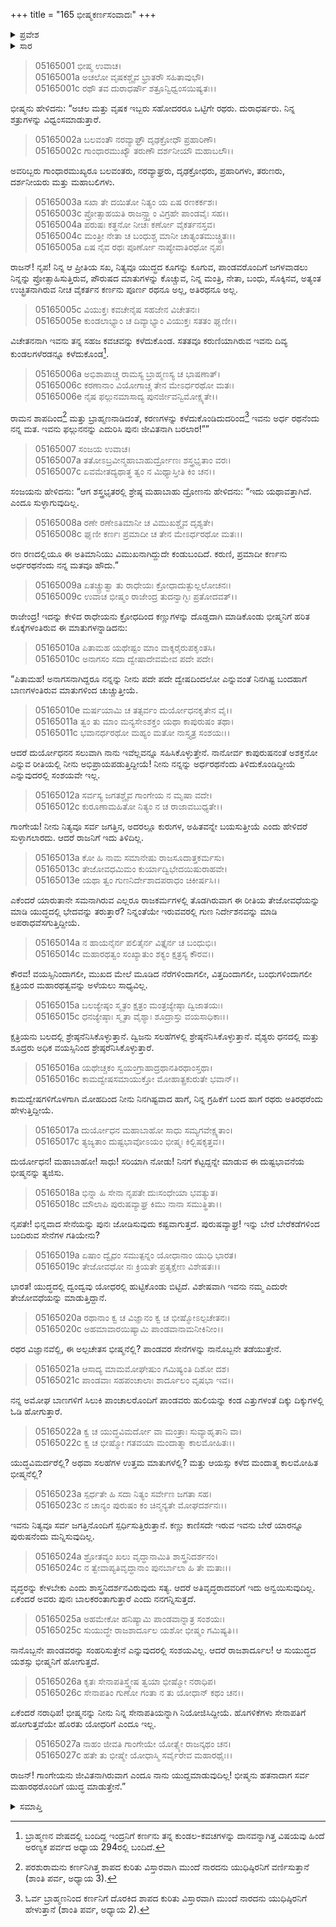 +++
title = "165 ಭೀಷ್ಮಕರ್ಣಸಂವಾದಃ"
+++

<details><summary>ಪ್ರವೇಶ</summary>


।।   ಓಂ ಓಂ ನಮೋ ನಾರಾಯಣಾಯ।।   ಶ್ರೀ ವೇದವ್ಯಾಸಾಯ ನಮಃ ।।

ಶ್ರೀ ಕೃಷ್ಣದ್ವೈಪಾಯನ ವೇದವ್ಯಾಸ ವಿರಚಿತ  

**ಶ್ರೀ ಮಹಾಭಾರತ**

**ಉದ್ಯೋಗ ಪರ್ವ**

**ರಥಾಥಿರಥಸಂಖ್ಯ ಪರ್ವ**

**ಅಧ್ಯಾಯ 165**

</details>

<details><summary>ಸಾರ</summary>

ಗಾಂಧಾರರಾದ ಅಚಲ-ವೃಷಕರು ರಥರೆಂದು ಹೇಳಿ ಕರ್ಣನು ರಥನೂ ಅಲ್ಲ ಅತಿರಥನೂ ಅಲ್ಲವೆಂದು ಭೀಷ್ಮನು ನುಡಿಯಲು ದ್ರೋಣನೂ ಅದಕ್ಕೆ ಸಮ್ಮತಿ ನೀಡಿದುದು (1-8). ಅದನ್ನು ಕೇಳಿದ ಕರ್ಣನು ಭೀಷ್ಮನನ್ನು ಹಳಿದು “ಗಾಂಗೇಯನು ಜೀವಿತನಾಗಿರುವಾಗ ಎಂದೂ ನಾನು ಯುದ್ದಮಾಡುವುದಿಲ್ಲ!” ಎಂದು ನುಡಿದುದು (9-27).


</details>


> 05165001 ಭೀಷ್ಮ ಉವಾಚ।  
05165001a ಅಚಲೋ ವೃಷಕಶ್ಚೈವ ಭ್ರಾತರೌ ಸಹಿತಾವುಭೌ।  
05165001c ರಥೌ ತವ ದುರಾಧರ್ಷೌ ಶತ್ರೂನ್ವಿಧ್ವಂಸಯಿಷ್ಯತಃ।।

ಭೀಷ್ಮನು ಹೇಳಿದನು: “ಅಚಲ ಮತ್ತು ವೃಷಕ ಇಬ್ಬರು ಸಹೋದರರೂ ಒಟ್ಟಿಗೇ ರಥರು. ದುರಾಧರ್ಷರು. ನಿನ್ನ ಶತ್ರುಗಳನ್ನು ವಿಧ್ವಂಸಮಾಡುತ್ತಾರೆ.

> 05165002a ಬಲವಂತೌ ನರವ್ಯಾಘ್ರೌ ದೃಢಕ್ರೋಧೌ ಪ್ರಹಾರಿಣೌ।  
05165002c ಗಾಂಧಾರಮುಖ್ಯೌ ತರುಣೌ ದರ್ಶನೀಯೌ ಮಹಾಬಲೌ।।

ಅವರಿಬ್ಬರು ಗಾಂಧಾರಮುಖ್ಯರೂ ಬಲವಂತರು, ನರವ್ಯಾಘ್ರರು, ದೃಢಕ್ರೋಧರು, ಪ್ರಹಾರಿಗಳು, ತರುಣರು, ದರ್ಶನೀಯರು ಮತ್ತು ಮಹಾಬಲಿಗಳು.

> 05165003a ಸಖಾ ತೇ ದಯಿತೋ ನಿತ್ಯಂ ಯ ಏಷ ರಣಕರ್ಕಶಃ।  
05165003c ಪ್ರೋತ್ಸಾಹಯತಿ ರಾಜನ್ಸ್ತ್ವಾಂ ವಿಗ್ರಹೇ ಪಾಂಡವೈಃ ಸಹ।।  
05165004a ಪರುಷಃ ಕತ್ಥನೋ ನೀಚಃ ಕರ್ಣೋ ವೈಕರ್ತನಸ್ತವ।  
05165004c ಮಂತ್ರೀ ನೇತಾ ಚ ಬಂಧುಶ್ಚ ಮಾನೀ ಚಾತ್ಯಂತಮುಚ್ಚ್ರಿತಃ।।  
05165005a ಏಷ ನೈವ ರಥಃ ಪೂರ್ಣೋ ನಾಪ್ಯೇವಾತಿರಥೋ ನೃಪ।

ರಾಜನ್! ನೃಪ! ನಿನ್ನ ಆ ಪ್ರೀತಿಯ ಸಖ, ನಿತ್ಯವೂ ಯುದ್ಧದ ಕೂಗನ್ನು ಕೂಗುವ, ಪಾಂಡವರೊಂದಿಗೆ ಜಗಳವಾಡಲು ನಿನ್ನನ್ನು ಪ್ರೋತ್ಸಾಹಿಸುತ್ತಿರುವ, ಪೌರುಷದ ಮಾತುಗಳನ್ನು ಕೊಚ್ಚುವ, ನಿನ್ನ ಮಂತ್ರಿ, ನೇತಾ, ಬಂಧು, ಸೊಕ್ಕಿನವ, ಅತ್ಯಂತ ಉಚ್ಛ್ರಿತನಾಗಿರುವ ನೀಚ ವೈಕರ್ತನ ಕರ್ಣನು ಪೂರ್ಣ ರಥನೂ ಅಲ್ಲ, ಅತಿರಥನೂ ಅಲ್ಲ.

> 05165005c ವಿಯುಕ್ತಃ ಕವಚೇನೈಷ ಸಹಜೇನ ವಿಚೇತನಃ।  
05165005e ಕುಂಡಲಾಭ್ಯಾಂ ಚ ದಿವ್ಯಾಭ್ಯಾಂ ವಿಯುಕ್ತಃ ಸತತಂ ಘೃಣೀ।।

ವಿಚೇತನನಾಗಿ ಇವನು ತನ್ನ ಸಹಜ ಕವಚವನ್ನು ಕಳೆದುಕೊಂಡ. ಸತತವೂ ಕರುಣಿಯಾಗಿರುವ ಇವನು ದಿವ್ಯ ಕುಂಡಲಗಳೆರಡನ್ನೂ ಕಳೆದುಕೊಂಡ[^1].

> 05165006a ಅಭಿಶಾಪಾಚ್ಚ ರಾಮಸ್ಯ ಬ್ರಾಹ್ಮಣಸ್ಯ ಚ ಭಾಷಣಾತ್।  
05165006c ಕರಣಾನಾಂ ವಿಯೋಗಾಚ್ಚ ತೇನ ಮೇಽರ್ಧರಥೋ ಮತಃ।   
05165006e ನೈಷ ಫಲ್ಗುನಮಾಸಾದ್ಯ ಪುನರ್ಜೀವನ್ವಿಮೋಕ್ಷ್ಯತೇ।।

ರಾಮನ ಶಾಪದಿಂದ[^2] ಮತ್ತು ಬ್ರಾಹ್ಮಣನಾಡಿದಂತೆ, ಕರಣಗಳನ್ನು ಕಳೆದುಕೊಂಡಿದುದರಿಂದ[^3] ಇವನು ಅರ್ಧ ರಥನೆಂದು ನನ್ನ ಮತ. ಇವನು ಫಲ್ಗುನನನ್ನು ಎದುರಿಸಿ ಪುನಃ ಜೀವಿತನಾಗಿ ಬರಲಾರ!””

> 05165007 ಸಂಜಯ ಉವಾಚ।   
05165007a ತತೋಽಬ್ರವೀನ್ಮಹಾಬಾಹುರ್ದ್ರೋಣಃ ಶಸ್ತ್ರಭೃತಾಂ ವರಃ।  
05165007c ಏವಮೇತದ್ಯಥಾತ್ಥ ತ್ವಂ ನ ಮಿಥ್ಯಾಸ್ತೀತಿ ಕಿಂ ಚನ।।

ಸಂಜಯನು ಹೇಳಿದನು: “ಆಗ ಶಸ್ತ್ರಭೃತರಲ್ಲಿ ಶ್ರೇಷ್ಠ ಮಹಾಬಾಹು ದ್ರೋಣನು ಹೇಳಿದನು: “ಇದು ಯಥಾವತ್ತಾಗಿದೆ. ಎಂದೂ ಸುಳ್ಳಾಗುವುದಿಲ್ಲ.

> 05165008a ರಣೇ ರಣೇಽತಿಮಾನೀ ಚ ವಿಮುಖಶ್ಚೈವ ದೃಶ್ಯತೇ।   
05165008c ಘೃಣೀ ಕರ್ಣಃ ಪ್ರಮಾದೀ ಚ ತೇನ ಮೇಽರ್ಧರಥೋ ಮತಃ।।

ರಣ ರಣದಲ್ಲಿಯೂ ಈ ಅತಿಮಾನಿಯು ವಿಮುಖನಾಗಿದ್ದುದೇ ಕಂಡುಬಂದಿದೆ. ಕರುಣಿ, ಪ್ರಮಾದೀ ಕರ್ಣನು ಅರ್ಧರಥನೆಂದು ನನ್ನ ಮತವೂ ಹೌದು.”

> 05165009a ಏತಚ್ಚ್ರುತ್ವಾ ತು ರಾಧೇಯಃ ಕ್ರೋಧಾದುತ್ಫುಲ್ಲಲೋಚನಃ।  
05165009c ಉವಾಚ ಭೀಷ್ಮಂ ರಾಜೇಂದ್ರ ತುದನ್ವಾಗ್ಭಿಃ ಪ್ರತೋದವತ್।।

ರಾಜೇಂದ್ರ! ಇದನ್ನು ಕೇಳಿದ ರಾಧೇಯನು ಕ್ರೋಧದಿಂದ ಕಣ್ಣುಗಳನ್ನು ದೊಡ್ಡದಾಗಿ ಮಾಡಿಕೊಂಡು ಭೀಷ್ಮನಿಗೆ ಹರಿತ ಕೊಕ್ಕೆಗಳಂತಿರುವ ಈ ಮಾತುಗಳನ್ನಾಡಿದನು:

> 05165010a ಪಿತಾಮಹ ಯಥೇಷ್ಟಂ ಮಾಂ ವಾಕ್ಶರೈರುಪಕೃಂತಸಿ।  
05165010c ಅನಾಗಸಂ ಸದಾ ದ್ವೇಷಾದೇವಮೇವ ಪದೇ ಪದೇ।

“ಪಿತಾಮಹ! ಅನಾಗಸನಾಗಿದ್ದರೂ ನನ್ನನ್ನು ನೀನು ಪದೇ ಪದೇ ದ್ವೇಷದಿಂದಲೋ ಎನ್ನುವಂತೆ ನಿನಗಿಷ್ಟ ಬಂದಹಾಗೆ ಬಾಣಗಳಂತಿರುವ ಮಾತುಗಳಿಂದ ಚುಚ್ಚುತ್ತೀಯೆ.

> 05165010e ಮರ್ಷಯಾಮಿ ಚ ತತ್ಸರ್ವಂ ದುರ್ಯೋಧನಕೃತೇನ ವೈ।।  
05165011a ತ್ವಂ ತು ಮಾಂ ಮನ್ಯಸೇಽಶಕ್ತಂ ಯಥಾ ಕಾಪುರುಷಂ ತಥಾ।  
05165011c ಭವಾನರ್ಧರಥೋ ಮಹ್ಯಂ ಮತೋ ನಾಸ್ತ್ಯತ್ರ ಸಂಶಯಃ।।

ಆದರೆ ದುರ್ಯೋಧನನ ಸಲುವಾಗಿ ನಾನು ಇವೆಲ್ಲವನ್ನೂ ಸಹಿಸಿಕೊಳ್ಳುತ್ತೇನೆ. ನಾನೋರ್ವ ಕಾಪುರುಷನಂತೆ ಅಶಕ್ತನೋ ಎನ್ನುವ ರೀತಿಯಲ್ಲಿ ನೀನು ಅಭಿಪ್ರಾಯಪಡುತ್ತಿದ್ದೀಯೆ! ನೀನು ನನ್ನನ್ನು ಅರ್ಧರಥನೆಂದು ತಿಳಿದುಕೊಂಡಿದ್ದೀಯೆ ಎನ್ನುವುದರಲ್ಲಿ ಸಂಶಯವೇ ಇಲ್ಲ.

> 05165012a ಸರ್ವಸ್ಯ ಜಗತಶ್ಚೈವ ಗಾಂಗೇಯ ನ ಮೃಷಾ ವದೇ।  
05165012c ಕುರೂಣಾಮಹಿತೋ ನಿತ್ಯಂ ನ ಚ ರಾಜಾವಬುಧ್ಯತೇ।।

ಗಾಂಗೇಯ! ನೀನು ನಿತ್ಯವೂ ಸರ್ವ ಜಗತ್ತಿನ, ಅದರಲ್ಲೂ ಕುರುಗಳ, ಅಹಿತವನ್ನೇ ಬಯಸುತ್ತೀಯೆ ಎಂದು ಹೇಳಿದರೆ ಸುಳ್ಳಾಗಲಾರದು. ಆದರೆ ರಾಜನಿಗೆ ಇದು ತಿಳಿದಿಲ್ಲ.

> 05165013a ಕೋ ಹಿ ನಾಮ ಸಮಾನೇಷು ರಾಜಸೂದಾತ್ತಕರ್ಮಸು।  
05165013c ತೇಜೋವಧಮಿಮಂ ಕುರ್ಯಾದ್ವಿಭೇದಯಿಷುರಾಹವೇ।  
05165013e ಯಥಾ ತ್ವಂ ಗುಣನಿರ್ದೇಶಾದಪರಾಧಂ ಚಿಕೀರ್ಷಸಿ।।

ಎಕೆಂದರೆ ಯಾರುತಾನೇ ಸಮನಾಗಿರುವ ಎಲ್ಲರೂ ರಾಜಕರ್ಮಗಳಲ್ಲಿ ತೊಡಗಿರುವಾಗ ಈ ರೀತಿಯ ತೇಜೋವಧೆಯನ್ನು ಮಾಡಿ ಯುದ್ಧದಲ್ಲಿ ಭೇದವನ್ನು ತರುತ್ತಾರೆ? ನಿನ್ನಂತೆಯೇ ಇರುವವರಲ್ಲಿ ಗುಣ ನಿರ್ದೇಶನವನ್ನು ಮಾಡಿ ಅಪರಾಧವೆಸಗುತ್ತಿದ್ದೀಯೆ.

> 05165014a ನ ಹಾಯನೈರ್ನ ಪಲಿತೈರ್ನ ವಿತ್ತೈರ್ನ ಚ ಬಂಧುಭಿಃ।  
05165014c ಮಹಾರಥತ್ವಂ ಸಂಖ್ಯಾತುಂ ಶಕ್ಯಂ ಕ್ಷತ್ರಸ್ಯ ಕೌರವ।।

ಕೌರವ! ವಯಸ್ಸಿನಿಂದಾಗಲೀ, ಮುಖದ ಮೇಲೆ ಮೂಡಿದ ನೆರೆಗಳಿಂದಾಗಲೀ, ವಿತ್ತದಿಂದಾಗಲೀ, ಬಂಧುಗಳಿಂದಾಗಲೀ ಕ್ಷತ್ರಿಯರ ಮಹಾರಥತ್ವವನ್ನು ಅಳೆಯಲು ಸಾಧ್ಯವಿಲ್ಲ.

> 05165015a ಬಲಜ್ಯೇಷ್ಠಂ ಸ್ಮೃತಂ ಕ್ಷತ್ರಂ ಮಂತ್ರಜ್ಯೇಷ್ಠಾ ದ್ವಿಜಾತಯಃ।  
05165015c ಧನಜ್ಯೇಷ್ಠಾಃ ಸ್ಮೃತಾ ವೈಶ್ಯಾಃ ಶೂದ್ರಾಸ್ತು ವಯಸಾಧಿಕಾಃ।।

ಕ್ಷತ್ರಿಯನು ಬಲದಲ್ಲಿ ಶ್ರೇಷ್ಠನೆನಿಸಿಕೊಳ್ಳುತ್ತಾನೆ. ದ್ವಿಜನು ಸಲಹೆಗಳಲ್ಲಿ ಶ್ರೇಷ್ಠನೆನಿಸಿಕೊಳ್ಳುತ್ತಾನೆ. ವೈಶ್ಯರು ಧನದಲ್ಲಿ ಮತ್ತು ಶೂದ್ರರು ಅಧಿಕ ವಯಸ್ಸಿನಿಂದ ಶ್ರೇಷ್ಠರೆನಿಸಿಕೊಳ್ಳುತ್ತಾರೆ.

> 05165016a ಯಥೇಚ್ಚಕಂ ಸ್ವಯಂಗ್ರಾಹಾದ್ರಥಾನತಿರಥಾಂಸ್ತಥಾ।  
05165016c ಕಾಮದ್ವೇಷಸಮಾಯುಕ್ತೋ ಮೋಹಾತ್ಪ್ರಕುರುತೇ ಭವಾನ್।।

ಕಾಮದ್ವೇಷಗಳಿಗೊಳಗಾಗಿ ಮೋಹದಿಂದ ನೀನು ನಿನಗಿಷ್ಟವಾದ ಹಾಗೆ, ನಿನ್ನ ಗ್ರಹಿಕೆಗೆ ಬಂದ ಹಾಗೆ ರಥರು ಅತಿರಥರೆಂದು ಹೇಳುತ್ತಿದ್ದೀಯೆ.

> 05165017a ದುರ್ಯೋಧನ ಮಹಾಬಾಹೋ ಸಾಧು ಸಮ್ಯಗವೇಕ್ಷ್ಯತಾಂ।   
05165017c ತ್ಯಜ್ಯತಾಂ ದುಷ್ಟಭಾವೋಽಯಂ ಭೀಷ್ಮಃ ಕಿಲ್ಬಿಷಕೃತ್ತವ।।

ದುರ್ಯೋಧನ! ಮಹಾಬಾಹೋ! ಸಾಧು! ಸರಿಯಾಗಿ ನೋಡು! ನಿನಗೆ ಕೆಟ್ಟದ್ದನ್ನೇ ಮಾಡುವ ಈ ದುಷ್ಟಭಾವನೆಯ ಭೀಷ್ಮನನ್ನು ತ್ಯಜಿಸು.

> 05165018a ಭಿನ್ನಾ ಹಿ ಸೇನಾ ನೃಪತೇ ದುಃಸಂಧೇಯಾ ಭವತ್ಯುತ।  
05165018c ಮೌಲಾಪಿ ಪುರುಷವ್ಯಾಘ್ರ ಕಿಮು ನಾನಾ ಸಮುತ್ಥಿತಾ।।

ನೃಪತೇ! ಭಿನ್ನವಾದ ಸೇನೆಯನ್ನು ಪುನಃ ಜೋಡಿಸುವುದು ಕಷ್ಟವಾಗುತ್ತದೆ. ಪುರುಷವ್ಯಾಘ್ರ! ಇನ್ನು ಬೇರೆ ಬೇರೆಕಡೆಗಳಿಂದ ಬಂದಿರುವ ಸೇನೆಗಳ ಗತಿಯೇನು?

> 05165019a ಏಷಾಂ ದ್ವೈಧಂ ಸಮುತ್ಪನ್ನಂ ಯೋಧಾನಾಂ ಯುಧಿ ಭಾರತ।  
05165019c ತೇಜೋವಧೋ ನಃ ಕ್ರಿಯತೇ ಪ್ರತ್ಯಕ್ಷೇಣ ವಿಶೇಷತಃ।।

ಭಾರತ! ಯುದ್ಧದಲ್ಲಿ ದ್ವಂದ್ವವು ಯೋಧರಲ್ಲಿ ಹುಟ್ಟಿಕೊಂಡು ಬಿಟ್ಟಿದೆ. ವಿಶೇಷವಾಗಿ ಇವನು ನಮ್ಮ ಎದುರೇ ತೇಜೋವಧೆಯನ್ನು ಮಾಡುತ್ತಿದ್ದಾನೆ.

> 05165020a ರಥಾನಾಂ ಕ್ವ ಚ ವಿಜ್ಞಾನಂ ಕ್ವ ಚ ಭೀಷ್ಮೋಽಲ್ಪಚೇತನಃ।  
05165020c ಅಹಮಾವಾರಯಿಷ್ಯಾಮಿ ಪಾಂಡವಾನಾಮನೀಕಿನೀಂ।।

ರಥರ ವಿಜ್ಞಾನವೆಲ್ಲಿ, ಈ ಅಲ್ಪಚೇತಸ ಭೀಷ್ಮನೆಲ್ಲಿ? ಪಾಂಡವರ ಸೇನೆಗಳನ್ನು ನಾನೊಬ್ಬನೇ ತಡೆಯುತ್ತೇನೆ.

> 05165021a ಆಸಾದ್ಯ ಮಾಮಮೋಘೇಷುಂ ಗಮಿಷ್ಯಂತಿ ದಿಶೋ ದಶ।  
05165021c ಪಾಂಡವಾಃ ಸಹಪಂಚಾಲಾಃ ಶಾರ್ದೂಲಂ ವೃಷಭಾ ಇವ।।

ನನ್ನ ಅಮೋಘ ಬಾಣಗಳಿಗೆ ಸಿಲುಕಿ ಪಾಂಚಾಲರೊಂದಿಗೆ ಪಾಂಡವರು ಹುಲಿಯನ್ನು ಕಂಡ ಎತ್ತುಗಳಂತೆ ದಿಕ್ಕು ದಿಕ್ಕುಗಳಲ್ಲಿ ಓಡಿ ಹೋಗುತ್ತಾರೆ.

> 05165022a ಕ್ವ ಚ ಯುದ್ಧವಿಮರ್ದೋ ವಾ ಮಂತ್ರಾಃ ಸುವ್ಯಾಹೃತಾನಿ ವಾ।  
05165022c ಕ್ವ ಚ ಭೀಷ್ಮೋ ಗತವಯಾ ಮಂದಾತ್ಮಾ ಕಾಲಮೋಹಿತಃ।।

ಯುದ್ಧವಿಮರ್ದರೆಲ್ಲಿ? ಅಥವಾ ಸಲಹೆಗಳ ಉತ್ತಮ ಮಾತುಗಳೆಲ್ಲಿ? ಮತ್ತು ಆಯಸ್ಸು ಕಳೆದ ಮಂದಾತ್ಮ ಕಾಲಮೋಹಿತ ಭೀಷ್ಮನೆಲ್ಲಿ?

> 05165023a ಸ್ಪರ್ಧತೇ ಹಿ ಸದಾ ನಿತ್ಯಂ ಸರ್ವೇಣ ಜಗತಾ ಸಹ।  
05165023c ನ ಚಾನ್ಯಂ ಪುರುಷಂ ಕಂ ಚಿನ್ಮನ್ಯತೇ ಮೋಘದರ್ಶನಃ।।

ಇವನು ನಿತ್ಯವೂ ಸರ್ವ ಜಗತ್ತಿನೊಂದಿಗೆ ಸ್ಪರ್ಧಿಸುತ್ತಿರುತ್ತಾನೆ. ಕಣ್ಣು ಕಾಣಿಸದೇ ಇರುವ ಇವನು ಬೇರೆ ಯಾರನ್ನೂ ಪುರುಷನೆಂದು ಮನ್ನಿಸುವುದಿಲ್ಲ.

> 05165024a ಶ್ರೋತವ್ಯಂ ಖಲು ವೃದ್ಧಾನಾಮಿತಿ ಶಾಸ್ತ್ರನಿದರ್ಶನಂ।  
05165024c ನ ತ್ವೇವಾಪ್ಯತಿವೃದ್ಧಾನಾಂ ಪುನರ್ಬಾಲಾ ಹಿ ತೇ ಮತಾಃ।।

ವೃದ್ಧರನ್ನು ಕೇಳಬೇಕು ಎಂದು ಶಾಸ್ತ್ರನಿದರ್ಶನವಿರುವುದು ಸತ್ಯ. ಆದರೆ ಅತಿವೃದ್ಧರಾದವರಿಗೆ ಇದು ಅನ್ವಯಿಸುವುದಿಲ್ಲ. ಏಕೆಂದರೆ ಅವರು ಪುನಃ ಬಾಲಕರಂತಾಗುತ್ತಾರೆ ಎಂದು ನನಗನ್ನಿಸುತ್ತದೆ.

> 05165025a ಅಹಮೇಕೋ ಹನಿಷ್ಯಾಮಿ ಪಾಂಡವಾನ್ನಾತ್ರ ಸಂಶಯಃ।  
05165025c ಸುಯುದ್ಧೇ ರಾಜಶಾರ್ದೂಲ ಯಶೋ ಭೀಷ್ಮಂ ಗಮಿಷ್ಯತಿ।।

ನಾನೊಬ್ಬನೇ ಪಾಂಡವರನ್ನು ಸಂಹರಿಸುತ್ತೇನೆ ಎನ್ನುವುದರಲ್ಲಿ ಸಂಶಯವಿಲ್ಲ. ಆದರೆ ರಾಜಶಾರ್ದೂಲ! ಆ ಸುಯುದ್ಧದ ಯಶಸ್ಸು ಭೀಷ್ಮನಿಗೆ ಹೋಗುತ್ತದೆ.

> 05165026a ಕೃತಃ ಸೇನಾಪತಿಸ್ತ್ವೇಷ ತ್ವಯಾ ಭೀಷ್ಮೋ ನರಾಧಿಪ।  
05165026c ಸೇನಾಪತಿಂ ಗುಣೋ ಗಂತಾ ನ ತು ಯೋಧಾನ್ ಕಥಂ ಚನ।।

ಏಕೆಂದರೆ ನರಾಧಿಪ! ಭೀಷ್ಮನನ್ನು ನೀನು ನಿನ್ನ ಸೇನಾಪತಿಯನ್ನಾಗಿ ನಿಯೋಜಿಸಿದ್ದೀಯೆ. ಹೊಗಳಿಕೆಗಳು ಸೇನಾಪತಿಗೆ ಹೋಗುತ್ತವೆಯೇ ಹೊರತು ಯೋಧರಿಗೆ ಎಂದೂ ಇಲ್ಲ.

> 05165027a ನಾಹಂ ಜೀವತಿ ಗಾಂಗೇಯೇ ಯೋತ್ಸ್ಯೇ ರಾಜನ್ಕಥಂ ಚನ।  
05165027c ಹತೇ ತು ಭೀಷ್ಮೇ ಯೋಧಾಸ್ಮಿ ಸರ್ವೈರೇವ ಮಹಾರಥೈಃ।।

ರಾಜನ್! ಗಾಂಗೇಯನು ಜೀವಿತನಾಗಿರುವಾಗ ಎಂದೂ ನಾನು ಯುದ್ದಮಾಡುವುದಿಲ್ಲ! ಭೀಷ್ಮನು ಹತನಾದಾಗ ಸರ್ವ ಮಹಾರಥರೊಂದಿಗೆ ಯುದ್ಧ ಮಾಡುತ್ತೇನೆ.”




<details><summary>ಸಮಾಪ್ತಿ</summary>


ಇತಿ ಶ್ರೀ ಮಹಾಭಾರತೇ ಉದ್ಯೋಗ ಪರ್ವಣಿ ರಥಾಥಿರಥಸಂಖ್ಯಾನ ಪರ್ವಣಿ ಭೀಷ್ಮಕರ್ಣಸಂವಾದೇ ಪಂಚಷಷ್ಟ್ಯಧಿಕಶತತಮೋಽಧ್ಯಾಯಃ।  
ಇದು ಶ್ರೀ ಮಹಾಭಾರತದಲ್ಲಿ ಉದ್ಯೋಗ ಪರ್ವದಲ್ಲಿ ರಥಾಥಿರಥಸಂಖ್ಯಾನ ಪರ್ವದಲ್ಲಿ ಭೀಷ್ಮಕರ್ಣಸಂವಾದದಲ್ಲಿ ನೂರಾಅರವತ್ತೈದನೆಯ ಅಧ್ಯಾಯವು.


</details>

[^1]: ಬ್ರಾಹ್ಮಣನ ವೇಷದಲ್ಲಿ ಬಂದಿದ್ದ ಇಂದ್ರನಿಗೆ ಕರ್ಣನು ತನ್ನ ಕುಂಡಲ-ಕವಚಗಳನ್ನು ದಾನವನ್ನಾಗಿತ್ತ ವಿಷಯವು ಹಿಂದೆ ಅರಣ್ಯಕ ಪರ್ವದ ಅಧ್ಯಾಯ 294ರಲ್ಲಿ ಬಂದಿದೆ.

[^2]: ಪರಶುರಾಮನು ಕರ್ಣನಿಗಿತ್ತ ಶಾಪದ ಕುರಿತು ವಿಸ್ತಾರವಾಗಿ ಮುಂದೆ ನಾರದನು ಯುಧಿಷ್ಠಿರನಿಗೆ ವರ್ಣಿಸುತ್ತಾನೆ (ಶಾಂತಿ ಪರ್ವ, ಅಧ್ಯಾಯ 3).

[^3]: ಓರ್ವ ಬ್ರಾಹ್ಮಣನಿಂದ ಕರ್ಣನಿಗೆ ದೊರಕಿದ ಶಾಪದ ಕುರಿತು ವಿಸ್ತಾರವಾಗಿ ಮುಂದೆ ನಾರದನು ಯುಧಿಷ್ಠಿರನಿಗೆ ಹೇಳುತ್ತಾನೆ (ಶಾಂತಿ ಪರ್ವ, ಅಧ್ಯಾಯ 2).